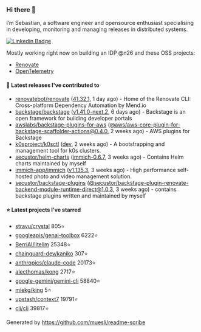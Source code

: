 ### Hi there 👋

I’m Sebastian, a software engineer and opensource enthusiast specialising in developing, monitoring and managing releases in distributed systems.    

[![Linkedin Badge](https://img.shields.io/badge/-LinkedIn-blue?style=flat&logo=Linkedin&logoColor=white&link=https://www.linkedin.com/in/sebastian-poxhofer/)](https://www.linkedin.com/in/sebastian-poxhofer/)

Mostly working right now on building an IDP @n26 and these OSS projects:
- [Renovate](https://github.com/renovatebot/renovate)
- [OpenTelemetry](https://github.com/open-telemetry)



#### 🚀 Latest releases I've contributed to

- [renovatebot/renovate](https://github.com/renovatebot/renovate) ([41.32.1](https://github.com/renovatebot/renovate/releases/tag/41.32.1), 1 day ago) - Home of the Renovate CLI: Cross-platform Dependency Automation by Mend.io
- [backstage/backstage](https://github.com/backstage/backstage) ([v1.41.0-next.2](https://github.com/backstage/backstage/releases/tag/v1.41.0-next.2), 6 days ago) - Backstage is an open framework for building developer portals
- [awslabs/backstage-plugins-for-aws](https://github.com/awslabs/backstage-plugins-for-aws) ([@aws/aws-core-plugin-for-backstage-scaffolder-actions@0.4.0](https://github.com/awslabs/backstage-plugins-for-aws/releases/tag/%40aws/aws-core-plugin-for-backstage-scaffolder-actions%400.4.0), 2 weeks ago) - AWS plugins for Backstage
- [k0sproject/k0sctl](https://github.com/k0sproject/k0sctl) ([dev](https://github.com/k0sproject/k0sctl/releases/tag/dev), 2 weeks ago) - A bootstrapping and management tool for k0s clusters.
- [secustor/helm-charts](https://github.com/secustor/helm-charts) ([immich-0.6.7](https://github.com/secustor/helm-charts/releases/tag/immich-0.6.7), 3 weeks ago) - Contains Helm charts maintained by myself
- [immich-app/immich](https://github.com/immich-app/immich) ([v1.135.3](https://github.com/immich-app/immich/releases/tag/v1.135.3), 3 weeks ago) - High performance self-hosted photo and video management solution.
- [secustor/backstage-plugins](https://github.com/secustor/backstage-plugins) ([@secustor/backstage-plugin-renovate-backend-module-runtime-direct@1.0.3](https://github.com/secustor/backstage-plugins/releases/tag/%40secustor/backstage-plugin-renovate-backend-module-runtime-direct%401.0.3), 3 weeks ago) - contains backstage plugins written and maintained by myself

#### ⭐ Latest projects I've starred

- [stravu/crystal](https://github.com/stravu/crystal) 805⭐
- [googleapis/genai-toolbox](https://github.com/googleapis/genai-toolbox) 6222⭐
- [BerriAI/litellm](https://github.com/BerriAI/litellm) 25348⭐
- [chainguard-dev/kaniko](https://github.com/chainguard-dev/kaniko) 307⭐
- [anthropics/claude-code](https://github.com/anthropics/claude-code) 20173⭐
- [alecthomas/kong](https://github.com/alecthomas/kong) 2717⭐
- [google-gemini/gemini-cli](https://github.com/google-gemini/gemini-cli) 58840⭐
- [miekg/king](https://github.com/miekg/king) 5⭐
- [upstash/context7](https://github.com/upstash/context7) 19791⭐
- [cli/cli](https://github.com/cli/cli) 39817⭐



Generated by https://github.com/muesli/readme-scribe
